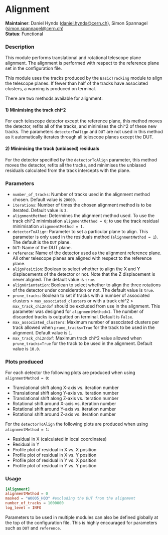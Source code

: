 # Alignment
**Maintainer**: Daniel Hynds (<daniel.hynds@cern.ch>), Simon Spannagel (<simon.spannagel@cern.ch>)  
**Status**: Functional

### Description
This module performs translational and rotational telescope plane alignment. The alignment is performed with respect to the reference plane set in the configuration file.

This module uses the tracks produced by the `BasicTracking` module to align the telescope planes. If fewer than half of the tracks have associated clusters, a warning is produced on terminal.

There are two methods available for alignment:

#### 1) Minimising the track chi^2
For each telescope detector except the reference plane, this method moves the detector, refits all of the tracks, and minimises the chi^2 of these new tracks. The parameters `detectorToAlign` and `DUT` are not used in this method as it automatically iterates through all telescope planes except the DUT.

#### 2) Minimising the track (unbiased) residuals
For the detector specified by the `detectorToAlign` parameter, this method moves the detector, refits all the tracks, and minimises the unbiased residuals calculated from the track intercepts with the plane.

### Parameters
* `number_of_tracks`: Number of tracks used in the alignment method chosen. Default value is `20000`.
* `iterations`: Number of times the chosen alignment method is to be iterated. Default value is `3`.
* `alignmentMethod`: Determines the alignment method used. To use the track chi^2 minimisation `alignmentMethod = 0`; to use the track residual minimisation `alignmentMethod = 1`.
* `detectorToAlign`: Parameter to set a particular plane to align. This parameter is only used in the residuals method (`alignmentMethod = 1`). The default is the `DUT` plane.
* `DUT`: Name of the DUT plane.
* `reference`: Name of the detector used as the alignment reference plane. All other telescope planes are aligned with respect to the reference plane.
* `alignPosition`: Boolean to select whether to align the X and Y displacements of the detector or not. Note that the Z displacement is never aligned. The default value is `true`.
* `alignOrientation`: Boolean to select whether to align the three rotations of the detector under consideration or not. The default value is `true`.
* `prune_tracks`: Boolean to set if tracks with a number of associated clusters > `max_associated_clusters` or with a track chi^2 > `max_track_chi2ndof` should be excluded from use in the alignment. This parameter was designed for `alignmentMethod=1`. The number of discarded tracks is outputted on terminal. Default is `False`.
* `max_associated_clusters`: Maximum number of associated clusters per track allowed when `prune_tracks=True` for the track to be used in the alignment. Default value is `1`.
* `max_track_chi2ndof`: Maximum track chi^2 value allowed when `prune_tracks=True` for the track to be used in the alignment. Default value is `10.0`.

### Plots produced
For each detector the following plots are produced when using `alignmentMethod = 0`:
* Translational shift along X-axis vs. iteration number
* Translational shift along Y-axis vs. iteration number
* Translational shift along Z-axis vs. iteration number
* Rotational shift around X-axis vs. iteration number
* Rotational shift around Y-axis vs. iteration number
* Rotational shift around Z-axis vs. iteration number

For the `detectorToAlign` the following plots are produced when using `alignmentMethod = 1`:
* Residual in X (calculated in local coordinates)
* Residual in Y
* Profile plot of residual in X vs. X position
* Profile plot of residual in X vs. Y position
* Profile plot of residual in Y vs. X position
* Profile plot of residual in Y vs. Y position


### Usage
```toml
[Alignment]
alignmentMethod = 0
masked = "W0005_H03" #excluding the DUT from the alignment
number_of_tracks = 1000000
log_level = INFO
```
Parameters to be used in multiple modules can also be defined globally at the top of the configuration file. This is highly encouraged for parameters such as `DUT` and `reference`.
